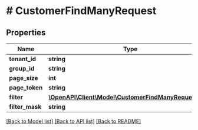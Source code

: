 # # CustomerFindManyRequest


## Properties 


Name | Type | Description | Notes
------------ | ------------- | ------------- | -------------
**tenant_id**| **string** |   | [optional]
**group_id**| **string** |   | [optional]
**page_size**| **int** |   | [optional]
**page_token**| **string** |   | [optional]
**filter**| [**\OpenAPI\Client\Model\CustomerFindManyRequestFilter**](CustomerFindManyRequestFilter.md) |   | [optional]
**filter_mask**| **string** |   | [optional]


[[Back to Model list]](../../README.md#models) [[Back to API list]](../../README.md#endpoints) [[Back to README]](../../README.md)

